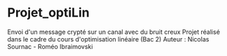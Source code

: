 # Projet_optiLin
Envoi d'un message crypté sur un canal avec du bruit creux
Projet réalisé dans le cadre du cours d'optimisation linéaire (Bac 2)
Auteur : Nicolas Sournac - Roméo Ibraimovski
